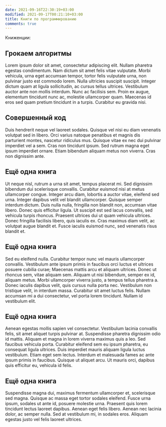 ```yaml
---
date: 2021-09-16T22:30:19+03:00
modified: 2021-09-17T00:21:10+03:00
title: Книги по программированию
comments: true
---
```


Книженции:

## Грокаем алгоритмы
Lorem ipsum dolor sit amet, consectetur adipiscing elit. Nullam pharetra egestas condimentum. Nam dictum sit amet felis vitae vulputate. Morbi vehicula, urna eget accumsan tempor, tortor felis vulputate urna, non pulvinar justo est commodo lorem. Nulla ultricies suscipit suscipit. Integer dictum quam at ligula sollicitudin, ac cursus tellus ultrices. Vestibulum auctor ante non mollis interdum. Nunc ac facilisis sem. Proin ex augue, elementum tincidunt nunc ac, molestie ullamcorper quam. Maecenas id eros sed quam pretium tincidunt in a turpis. Curabitur eu gravida nisi.

## Совершенный код
Duis hendrerit neque vel laoreet sodales. Quisque vel nisi eu diam venenatis volutpat sed in libero. Orci varius natoque penatibus et magnis dis parturient montes, nascetur ridiculus mus. Quisque vitae ex nec dui pulvinar imperdiet vel a sem. Cras non tincidunt ipsum. Sed rutrum magna eget ipsum imperdiet ornare. Etiam bibendum aliquam metus non viverra. Cras non dignissim ante.

## Ещё одна книга
Ut neque nisl, rutrum a urna sit amet, tempus placerat mi. Sed dignissim bibendum dui scelerisque convallis. Curabitur euismod nisi at metus ullamcorper congue. Integer arcu diam, lobortis a auctor vitae, eleifend sed urna. Integer dapibus velit vel blandit ullamcorper. Quisque semper interdum dictum. Duis nulla nulla, fringilla non blandit non, accumsan vitae libero. Donec quis efficitur ligula. Ut suscipit est sed lacus convallis, sed vehicula turpis rhoncus. Praesent ultrices dui ut quam vehicula ultrices. Donec fringilla facilisis libero, quis iaculis ex. Cras maximus diam velit, ac volutpat augue blandit et. Fusce iaculis euismod nunc, sed venenatis risus blandit et.

## Ещё одна книга
Sed eu eleifend nulla. Curabitur tempor nunc vel mauris ullamcorper convallis. Vestibulum ante ipsum primis in faucibus orci luctus et ultrices posuere cubilia curae; Maecenas mattis arcu et aliquam ultrices. Donec ut rhoncus sem, vitae aliquam sem. Aliquam ut nisi bibendum, semper ex id, aliquam metus. Morbi ullamcorper viverra justo, a tempus tellus pharetra a. Donec iaculis dapibus velit, quis cursus nulla porta nec. Vestibulum non tristique velit, in interdum massa. Curabitur sit amet luctus felis. Nullam accumsan mi a dui consectetur, vel porta lorem tincidunt. Nullam id vestibulum elit.

## Ещё одна книга
Aenean egestas mollis sapien vel consectetur. Vestibulum lacinia convallis felis, sit amet aliquet turpis pulvinar at. Suspendisse pharetra dignissim odio id mattis. Aliquam et magna in lorem viverra maximus quis a leo. Sed faucibus vehicula porta. Curabitur eleifend sem eu ipsum pharetra, eu consequat ligula ultrices. Duis imperdiet mauris aliquam ligula luctus vestibulum. Etiam eget sem lectus. Interdum et malesuada fames ac ante ipsum primis in faucibus. Quisque ut aliquet arcu. Ut mauris orci, dapibus quis efficitur eu, vehicula id felis.

## Ещё одна книга
Suspendisse magna dui, maximus fermentum ullamcorper et, scelerisque sed magna. Quisque ac massa eget tortor sodales eleifend. Fusce urna ipsum, sodales ut ante id, posuere molestie urna. Praesent quis lorem tincidunt lectus laoreet dapibus. Aenean eget felis libero. Aenean nec lacinia dolor, ac semper nulla. Sed at vestibulum mi, in sodales eros. Aliquam egestas justo vel felis laoreet ultrices.
